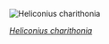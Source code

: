 
![Heliconius charithonia](https://upload.wikimedia.org/wikipedia/commons/thumb/f/fc/Heliconius_charithonia_2021.jpg/600px-Heliconius_charithonia_2021.jpg)

*[Heliconius charithonia](https://wikipedia.org/wiki/File:Heliconius_charithonia_2021.jpg)*
